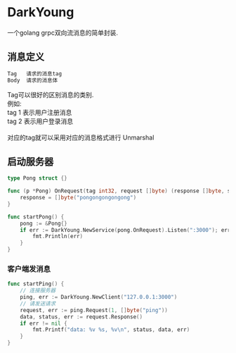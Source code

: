 # DarkYoung
一个golang grpc双向流消息的简单封装.

## 消息定义
```go
Tag   请求的消息tag
Body  请求的消息体
```

Tag可以很好的区别消息的类别.</br>
例如:</br>
tag 1 表示用户注册消息</br>
tag 2 表示用户登录消息</br>
</br>
对应的tag就可以采用对应的消息格式进行 Unmarshal</br>



## 启动服务器
```go
type Pong struct {}

func (p *Pong) OnRequest(tag int32, request []byte) (response []byte, status int32) {
    response = []byte("pongongongongong")
}

func startPong() {
    pong := &Pong{}
    if err := DarkYoung.NewService(pong.OnRequest).Listen(":3000"); err != nil {
        fmt.Println(err)
    }
}
```

### 客户端发消息
```go
func startPing() {
    // 连接服务器
    ping, err := DarkYoung.NewClient("127.0.0.1:3000")
    // 请发送请求
    request, err := ping.Request(1, []byte("ping"))
    data, status, err := request.Response()
    if err != nil {
        fmt.Printf("data: %v %s, %v\n", status, data, err)
    }
}
```
